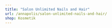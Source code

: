 ```yaml
---
title: "Salon Unlimited Nails and Hair"
url: /annapolis/salon-unlimited-nails-and-hair/
shop: Kosmetik
---
```

